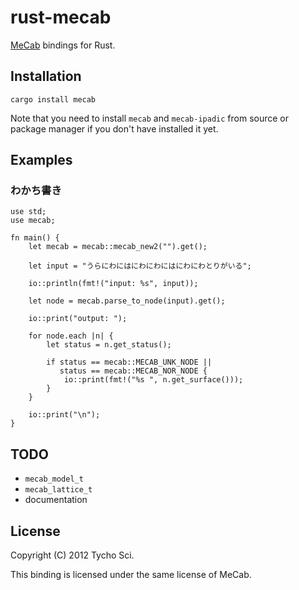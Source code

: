 rust-mecab
==========

[MeCab](http://mecab.sourceforge.net/) bindings for Rust.

Installation
------------

    cargo install mecab

Note that you need to install `mecab` and `mecab-ipadic` from
source or package manager if you don't have installed it yet.

Examples
--------

### わかち書き

    use std;
    use mecab;

    fn main() {
        let mecab = mecab::mecab_new2("").get();

        let input = "うらにわにはにわにわにはにわにわとりがいる";

        io::println(fmt!("input: %s", input));

        let node = mecab.parse_to_node(input).get();

        io::print("output: ");

        for node.each |n| {
            let status = n.get_status();

            if status == mecab::MECAB_UNK_NODE ||
               status == mecab::MECAB_NOR_NODE {
                io::print(fmt!("%s ", n.get_surface()));
            }
        }

        io::print("\n");
    }


TODO
----

- `mecab_model_t`
- `mecab_lattice_t`
- documentation

License
-------

Copyright (C) 2012 Tycho Sci.

This binding is licensed under the same license of MeCab.
